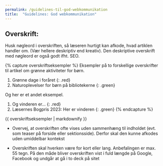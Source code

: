 ```yaml
---
permalink: /guidelines-til-god-webkommunikation
title:  "Guidelines: God webkommunikation"
---
```


## Overskrift: ##

Husk nøgleord i overskriften, så læseren hurtigt kan afkode, hvad artiklen handler om. (Vær hellere deskriptiv end kreativ). Den deskriptive overskrift med nøgleord er også godt ifht. SEO.

{% capture overskriftseksempler %}
Eksempler på to forskellige overskrifter til artikel om grønne aktiviteter for børn.

  1. Grønne dage i foråret
  {: .red}
  2. Naturoplevelser for børn på bibliotekerne
  {: .green}
  
Og her er et andet eksempel.

  1. Og vinderen er…
  {: .red}
  2. Læsernes Bogpris 2023: Her er vinderen
  {: .green}
{% endcapture %}
<div class="notice">{{ overskriftseksempler | markdownify }}</div>

- Overvej, at overskriften ofte vises uden sammenhæng til indholdet (evt. som teaser på forside eller sektionsside). Derfor skal den kunne afkodes uden umiddelbar kontekst

- Overskriften skal hverken være for kort eller lang. Anbefalingen er max. 55 tegn. På den måde bliver overskriften vist i fuld længde på Google, Facebook og undgår at gå i to deck på sitet

